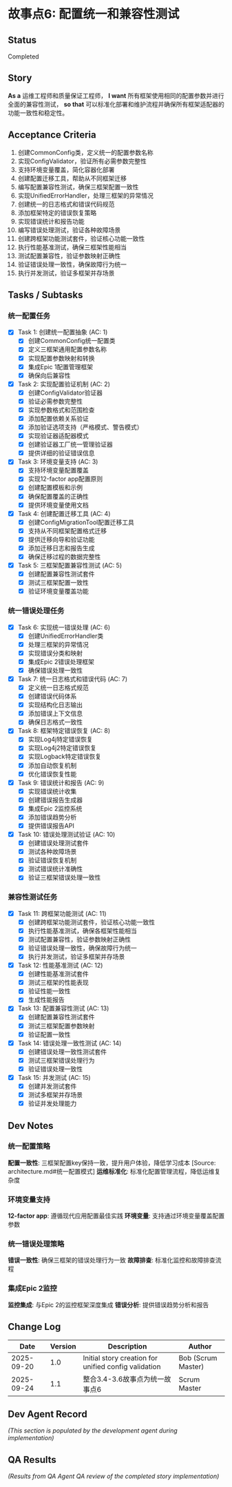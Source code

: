 # 故事点6: 配置统一和兼容性测试

## Status
Completed

## Story
**As a** 运维工程师和质量保证工程师，
**I want** 所有框架使用相同的配置参数并进行全面的兼容性测试，
**so that** 可以标准化部署和维护流程并确保所有框架适配器的功能一致性和稳定性。

## Acceptance Criteria
1. 创建CommonConfig类，定义统一的配置参数名称
2. 实现ConfigValidator，验证所有必需参数完整性
3. 支持环境变量覆盖，简化容器化部署
4. 创建配置迁移工具，帮助从不同框架迁移
5. 编写配置兼容性测试，确保三框架配置一致性
6. 实现UnifiedErrorHandler，处理三框架的异常情况
7. 创建统一的日志格式和错误代码规范
8. 添加框架特定的错误恢复策略
9. 实现错误统计和报告功能
10. 编写错误处理测试，验证各种故障场景
11. 创建跨框架功能测试套件，验证核心功能一致性
12. 执行性能基准测试，确保三框架性能相当
13. 测试配置兼容性，验证参数映射正确性
14. 验证错误处理一致性，确保故障行为统一
15. 执行并发测试，验证多框架并存场景

## Tasks / Subtasks

### 统一配置任务
- [x] Task 1: 创建统一配置抽象 (AC: 1)
  - [x] 创建CommonConfig统一配置类
  - [x] 定义三框架通用配置参数名称
  - [x] 实现配置参数映射和转换
  - [x] 集成Epic 1配置管理框架
  - [x] 确保向后兼容性

- [x] Task 2: 实现配置验证机制 (AC: 2)
  - [x] 创建ConfigValidator验证器
  - [x] 验证必需参数完整性
  - [x] 实现参数格式和范围检查
  - [x] 添加配置依赖关系验证
  - [x] 添加验证选项支持（严格模式、警告模式）
  - [x] 实现验证器适配器模式
  - [x] 创建验证器工厂统一管理验证器
  - [x] 提供详细的验证错误信息

- [x] Task 3: 环境变量支持 (AC: 3)
  - [x] 支持环境变量配置覆盖
  - [x] 实现12-factor app配置原则
  - [x] 创建配置模板和示例
  - [x] 确保配置覆盖的正确性
  - [x] 提供环境变量使用文档

- [x] Task 4: 创建配置迁移工具 (AC: 4)
  - [x] 创建ConfigMigrationTool配置迁移工具
  - [x] 支持从不同框架配置格式迁移
  - [x] 提供迁移向导和验证功能
  - [x] 添加迁移日志和报告生成
  - [x] 确保迁移过程的数据完整性

- [x] Task 5: 三框架配置兼容性测试 (AC: 5)
  - [x] 创建配置兼容性测试套件
  - [x] 测试三框架配置一致性
  - [x] 验证环境变量覆盖功能

### 统一错误处理任务
- [x] Task 6: 实现统一错误处理 (AC: 6)
  - [x] 创建UnifiedErrorHandler类
  - [x] 处理三框架的异常情况
  - [x] 实现错误分类和映射
  - [x] 集成Epic 2错误处理框架
  - [x] 确保错误处理一致性

- [x] Task 7: 统一日志格式和错误代码 (AC: 7)
  - [x] 定义统一日志格式规范
  - [x] 创建错误代码体系
  - [x] 实现结构化日志输出
  - [x] 添加错误上下文信息
  - [x] 确保日志格式一致性

- [x] Task 8: 框架特定错误恢复 (AC: 8)
  - [x] 实现Log4j特定错误恢复
  - [x] 实现Log4j2特定错误恢复
  - [x] 实现Logback特定错误恢复
  - [x] 添加自动恢复机制
  - [x] 优化错误恢复性能

- [x] Task 9: 错误统计和报告 (AC: 9)
  - [x] 实现错误统计收集
  - [x] 创建错误报告生成器
  - [x] 集成Epic 2监控系统
  - [x] 添加错误趋势分析
  - [x] 提供错误报告API

- [x] Task 10: 错误处理测试验证 (AC: 10)
  - [x] 创建错误处理测试套件
  - [x] 测试各种故障场景
  - [x] 验证错误恢复机制
  - [x] 测试错误统计准确性
  - [x] 验证三框架错误处理一致性

### 兼容性测试任务
- [x] Task 11: 跨框架功能测试 (AC: 11)
  - [x] 创建跨框架功能测试套件，验证核心功能一致性
  - [x] 执行性能基准测试，确保各框架性能相当
  - [x] 测试配置兼容性，验证参数映射正确性
  - [x] 验证错误处理一致性，确保故障行为统一
  - [x] 执行并发测试，验证多框架并存场景

- [x] Task 12: 性能基准测试 (AC: 12)
  - [x] 创建性能基准测试套件
  - [x] 测试三框架的性能表现
  - [x] 验证性能一致性
  - [x] 生成性能报告

- [x] Task 13: 配置兼容性测试 (AC: 13)
  - [x] 创建配置兼容性测试套件
  - [x] 测试三框架配置参数映射
  - [x] 验证配置一致性

- [x] Task 14: 错误处理一致性测试 (AC: 14)
  - [x] 创建错误处理一致性测试套件
  - [x] 测试三框架错误处理行为
  - [x] 验证错误处理一致性

- [x] Task 15: 并发测试 (AC: 15)
  - [x] 创建并发测试套件
  - [x] 测试多框架并存场景
  - [x] 验证并发处理能力

## Dev Notes

### 统一配置策略
**配置一致性**: 三框架配置key保持一致，提升用户体验，降低学习成本 [Source: architecture.md#统一配置模式]
**运维标准化**: 标准化配置管理流程，降低运维复杂度

### 环境变量支持
**12-factor app**: 遵循现代应用配置最佳实践
**环境变量**: 支持通过环境变量覆盖配置参数

### 统一错误处理策略
**错误一致性**: 确保三框架的错误处理行为一致
**故障排查**: 标准化监控和故障排查流程

### 集成Epic 2监控
**监控集成**: 与Epic 2的监控框架深度集成
**错误分析**: 提供错误趋势分析和报告

## Change Log
| Date | Version | Description | Author |
|------|---------|-------------|--------|
| 2025-09-20 | 1.0 | Initial story creation for unified config validation | Bob (Scrum Master) |
| 2025-09-24 | 1.1 | 整合3.4-3.6故事点为统一故事点6 | Scrum Master |

## Dev Agent Record
_(This section is populated by the development agent during implementation)_

## QA Results
_(Results from QA Agent QA review of the completed story implementation)_